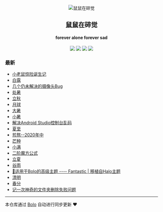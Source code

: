<p align="center"><img alt="鼠鼠在碎觉" src="https://www.sszsj.top/images/favicon.png"></p><h2 align="center">
鼠鼠在碎觉
</h2>

<h4 align="center">forever alone forever sad</h4>
<p align="center"><a title="鼠鼠在碎觉" target="_blank" href="https://github.com/csfwff/bolo-blog"><img src="https://img.shields.io/github/last-commit/csfwff/bolo-blog.svg?style=flat-square&color=FF9900"></a>
<a title="GitHub repo size in bytes" target="_blank" href="https://github.com/csfwff/bolo-blog"><img src="https://img.shields.io/github/repo-size/csfwff/bolo-blog.svg?style=flat-square"></a>
<a title="Bolo Version" target="_blank" href="https://github.com/adlered/bolo-solo"><img src="https://img.shields.io/badge/bolo-v2.1 稳定版-f1e05a.svg?style=flat-square&color=blueviolet"></a>
<a title="Hits" target="_blank" href="https://github.com/88250/hits"><img src="https://hits.b3log.org/csfwff/bolo-blog.svg"></a></p>

### 最新

* [小老鼠惊险诞生记](https://sszsj.top/articles/2020/09/20/1600608317739.html)
* [白露](https://sszsj.top/articles/2020/09/07/1599459829614.html)
* [几个仍未解决的摄像头Bug](https://sszsj.top/articles/2020/09/02/1599037000020.html)
* [处暑](https://sszsj.top/articles/2020/08/21/1597995221991.html)
* [立秋](https://sszsj.top/articles/2020/08/07/1596775180835.html)
* [月球](https://sszsj.top/articles/2020/07/31/1596162836163.html)
* [大暑](https://sszsj.top/articles/2020/07/16/1594889698546.html)
* [小暑](https://sszsj.top/articles/2020/07/06/1594014031311.html)
* [解决Android Studio控制台乱码](https://sszsj.top/articles/2020/07/03/1593752646951.html)
* [夏至](https://sszsj.top/articles/2020/06/21/1592717601608.html)
* [煎熬--2020年中](https://sszsj.top/articles/2020/06/04/1591246385311.html)
* [芒种](https://sszsj.top/articles/2020/06/03/1591191974529.html)
* [小满](https://sszsj.top/articles/2020/05/16/1589638874716.html)
* [二阶魔方公式](https://sszsj.top/articles/2020/05/07/1588842372000.html)
* [立夏](https://sszsj.top/articles/2020/05/03/1588486198328.html)
* [谷雨](https://sszsj.top/articles/2020/04/15/1586938908358.html)
* [🎨适用于Bolo的高级主题 ---- Fantastic | 移植自Halo主题](https://sszsj.top/articles/2020/04/06/1586156153265.html)
* [清明](https://sszsj.top/articles/2020/03/26/1585206705826.html)
* [春分](https://sszsj.top/articles/2020/03/10/1583847526172.html)
* [记一次神奇的文件夹删除失败问题](https://sszsj.top/articles/2020/03/16/1584340972217.html)



---

本仓库通过 [Bolo](https://github.com/adlered/bolo-solo) 自动进行同步更新 ❤️ 